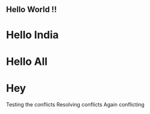 ## Hello World !!
# Hello India
# Hello All
# Hey
Testing the conflicts
Resolving conflicts
Again conflicting 
